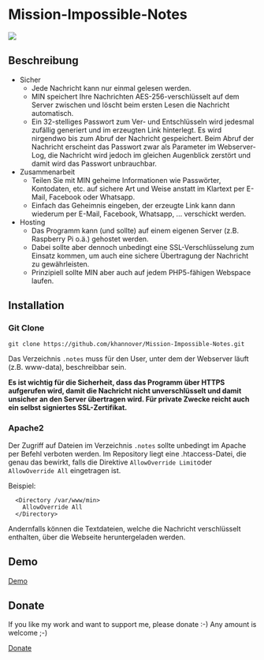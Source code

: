 # Mission-Impossible-Notes

![](https://hannover38.de/min/min.png)

## Beschreibung

- Sicher
  - Jede Nachricht kann nur einmal gelesen werden.
  - MIN speichert Ihre Nachrichten AES-256-verschlüsselt auf dem Server zwischen und löscht beim ersten Lesen die Nachricht automatisch. 
  - Ein 32-stelliges Passwort zum Ver- und Entschlüsseln wird jedesmal zufällig generiert und im erzeugten Link hinterlegt. Es wird nirgendwo bis zum Abruf der Nachricht gespeichert. Beim Abruf der Nachricht erscheint das Passwort zwar als Parameter im Webserver-Log, die Nachricht wird jedoch im gleichen Augenblick zerstört und damit wird das Passwort unbrauchbar.
- Zusammenarbeit
  - Teilen Sie mit MIN geheime Informationen wie Passwörter, Kontodaten, etc. auf sichere Art und Weise anstatt im Klartext per E-Mail, Facebook oder Whatsapp.
  - Einfach das Geheimnis eingeben, der erzeugte Link kann dann wiederum per E-Mail, Facebook, Whatsapp, ... verschickt werden.
- Hosting
  - Das Programm kann (und sollte) auf einem eigenen Server (z.B. Raspberry Pi o.ä.) gehostet werden. 
  - Dabei sollte aber dennoch unbedingt eine SSL-Verschlüsselung zum Einsatz kommen, um auch eine sichere Übertragung der Nachricht zu gewährleisten.
  - Prinzipiell sollte MIN aber auch auf jedem PHP5-fähigen Webspace laufen.

## Installation

### Git Clone

`git clone https://github.com/khannover/Mission-Impossible-Notes.git`

Das Verzeichnis `.notes` muss für den User, unter dem der Webserver läuft (z.B. www-data), beschreibbar sein.

**Es ist wichtig für die Sicherheit, dass das Programm über HTTPS aufgerufen wird, damit die Nachricht nicht unverschlüsselt und damit unsicher an den Server übertragen wird. Für private Zwecke reicht auch ein selbst signiertes SSL-Zertifikat.**

### Apache2

Der Zugriff auf Dateien im Verzeichnis `.notes` sollte unbedingt im Apache per Befehl verboten werden. Im Repository liegt eine .htaccess-Datei, die genau das bewirkt, falls die Direktive `AllowOverride Limit`oder `AllowOverride All` eingetragen ist.

Beispiel:

```
  <Directory /var/www/min>
    AllowOverride All
  </Directory>
```

Andernfalls können die Textdateien, welche die Nachricht verschlüsselt enthalten, über die Webseite heruntergeladen werden.

## Demo

[Demo](https://hannover38.de/min)

## Donate

If you like my work and want to support me, please donate :-)
Any amount is welcome ;-)

[Donate](https://www.paypal.me/khannover)
